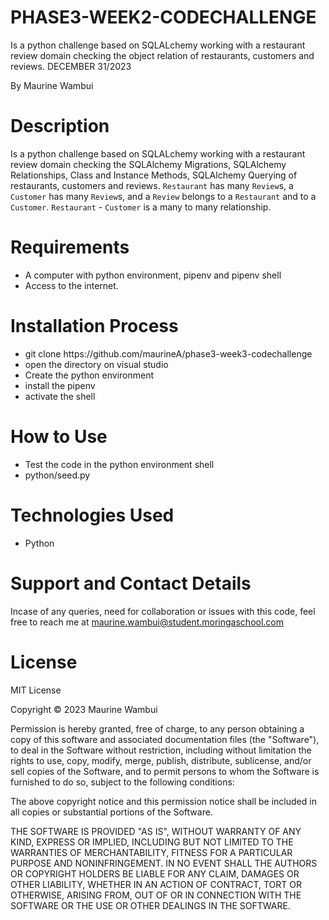 # PHASE3-WEEK2-CODECHALLENGE

Is a python challenge based on SQLALchemy working with a restaurant review domain checking the object relation of  restaurants, customers and reviews. DECEMBER 31/2023

By Maurine Wambui

# Description

Is a python challenge based on SQLALchemy working with a restaurant review domain checking the SQLAlchemy Migrations,  SQLAlchemy Relationships, Class and Instance Methods, SQLAlchemy Querying of  restaurants, customers and reviews. `Restaurant` has many `Review`s, a `Customer` has many `Review`s, and a `Review` belongs to a `Restaurant` and to a `Customer`. `Restaurant` - `Customer` is a many to many relationship.



# Requirements

<ul>
<li>A computer with python environment, pipenv and pipenv shell</li>
<li>Access to the internet.</li>
</ul>


# Installation Process

<ul>
<li>git clone https://github.com/maurineA/phase3-week3-codechallenge</li>
<li>open the directory on visual studio</li>
<li>Create the python environment</li>
<li>install the pipenv</li>
<li>activate the shell</li>
</ul>


# How to Use

<ul>
<li>Test the code in the python environment shell
      <li>python/seed.py</li>
      
</li>

</ul>


# Technologies Used
<ul>
<li>Python</li>
</ul>


# Support and Contact Details

Incase of any queries, need for collaboration or issues with this code, feel free to reach me at maurine.wambui@student.moringaschool.com


# License

MIT License

Copyright © 2023 Maurine Wambui 

Permission is hereby granted, free of charge, to any person obtaining a copy of this software and associated documentation files (the "Software"), to deal in the Software without restriction, including without limitation the rights to use, copy, modify, merge, publish, distribute, sublicense, and/or sell copies of the Software, and to permit persons to whom the Software is furnished to do so, subject to the following conditions:

The above copyright notice and this permission notice shall be included in all copies or substantial portions of the Software.

THE SOFTWARE IS PROVIDED "AS IS", WITHOUT WARRANTY OF ANY KIND, EXPRESS OR IMPLIED, INCLUDING BUT NOT LIMITED TO THE WARRANTIES OF MERCHANTABILITY, FITNESS FOR A PARTICULAR PURPOSE AND NONINFRINGEMENT. IN NO EVENT SHALL THE AUTHORS OR COPYRIGHT HOLDERS BE LIABLE FOR ANY CLAIM, DAMAGES OR OTHER LIABILITY, WHETHER IN AN ACTION OF CONTRACT, TORT OR OTHERWISE, ARISING FROM, OUT OF OR IN CONNECTION WITH THE SOFTWARE OR THE USE OR OTHER DEALINGS IN THE SOFTWARE.



  